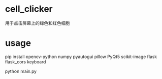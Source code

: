 # cell_clicker
用于点击屏幕上的绿色和红色细胞
# usage
pip install opencv-python numpy pyautogui pillow PyQt5 scikit-image flask flask_cors keyboard


python main.py
